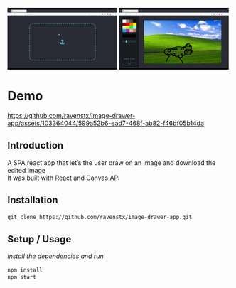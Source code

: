 <p float="left">
  <img src="./images/uploadscreen.jpg" width="49%" />
  <img src="./images/editscreen.jpg" width="49%" /> 
</p>

# Demo



https://github.com/ravenstx/image-drawer-app/assets/103364044/599a52b6-ead7-468f-ab82-f46bf05b14da




## Introduction
A SPA react app that let’s the user draw on an image and download the edited image <br />
It was built with React and Canvas API

## Installation

```console
git clone https://github.com/ravenstx/image-drawer-app.git
```

## Setup / Usage

_install the dependencies and run_

```
npm install
npm start
```
